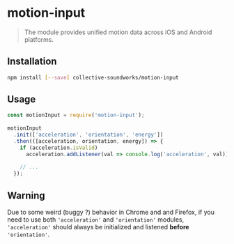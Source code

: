 # motion-input

> The module provides unified motion data across iOS and Android platforms.


## Installation

```sh
npm install [--save] collective-soundworks/motion-input
```


## Usage

```js
const motionInput = require('motion-input');
 
motionInput
  .init(['acceleration', 'orientation', 'energy'])
  .then(([acceleration, orientation, energy]) => {
    if (acceleration.isValid)
      acceleration.addListener(val => console.log('acceleration', val));
    
    // ...
  });
```

## Warning

Due to some weird (buggy ?) behavior in Chrome and and Firefox, if you need to use both `'acceleration'` and `'orientation'` modules, `'acceleration'` should always be initialized and listened **before** `'orientation'`.

